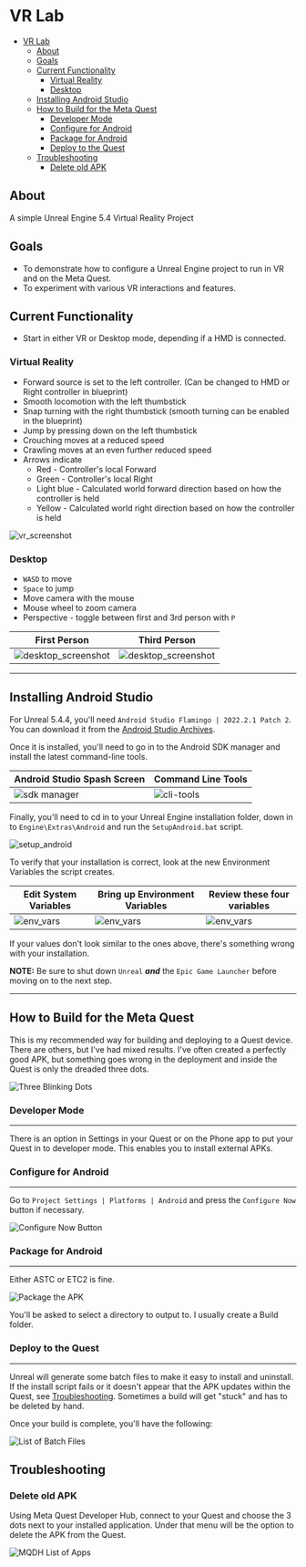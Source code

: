 # VR Lab

- [VR Lab](#vr-lab)
  - [About](#about)
  - [Goals](#goals)
  - [Current Functionality](#current-functionality)
    - [Virtual Reality](#virtual-reality)
    - [Desktop](#desktop)
  - [Installing Android Studio](#installing-android-studio)
  - [How to Build for the Meta Quest](#how-to-build-for-the-meta-quest)
    - [Developer Mode](#developer-mode)
    - [Configure for Android](#configure-for-android)
    - [Package for Android](#package-for-android)
    - [Deploy to the Quest](#deploy-to-the-quest)
  - [Troubleshooting](#troubleshooting)
    - [Delete old APK](#delete-old-apk)

## About

A simple Unreal Engine 5.4 Virtual Reality Project

## Goals

- To demonstrate how to configure a Unreal Engine project to run in VR and on the Meta Quest.
- To experiment with various VR interactions and features.

## Current Functionality

- Start in either VR or Desktop mode, depending if a HMD is connected.

### Virtual Reality

- Forward source is set to the left controller.  (Can be changed to HMD or Right controller in blueprint)
- Smooth locomotion with the left thumbstick
- Snap turning with the right thumbstick (smooth turning can be enabled in the blueprint)
- Jump by pressing down on the left thumbstick
- Crouching moves at a reduced speed
- Crawling moves at an even further reduced speed
- Arrows indicate
  - Red - Controller's local Forward
  - Green - Controller's local Right
  - Light blue - Calculated world forward direction based on how the controller is held
  - Yellow - Calculated world right direction based on how the controller is held

![vr_screenshot](images/vr_screenshot.png)

### Desktop

- `WASD` to move
- `Space` to jump
- Move camera with the mouse
- Mouse wheel to zoom camera
- Perspective - toggle between first and 3rd person with `P`

|First Person|Third Person|
|----|---|
|![desktop_screenshot](images/1st_screenshot.png)|![desktop_screenshot](images/3rd_screenshot.png)|

---

## Installing Android Studio

For Unreal 5.4.4, you'll need `Android Studio Flamingo | 2022.2.1 Patch 2`.  You can download it from the [Android Studio Archives](https://developer.android.com/studio/archive).

Once it is installed, you'll need to go in to the Android SDK manager and install the latest command-line tools.

| Android Studio Spash Screen             | Command Line Tools|
|----------------------------------------|---
| ![sdk manager](images/sdk-manager.png) |![cli-tools](images/cli-tools.png)

Finally, you'll need to cd in to your Unreal Engine installation folder, down in to `Engine\Extras\Android` and run the `SetupAndroid.bat` script.

![setup_android](images/setup-android.png)

To verify that your installation is correct, look at the new Environment Variables the script creates.

| Edit System Variables | Bring up Environment Variables | Review these four variables |
|-----------------------|--------------------------------|-----------------------------|
| ![env_vars](images/env-vars-1.png) | ![env_vars](images/env-vars-2.png) | ![env_vars](images/env-vars-3.png) 

If your values don't look similar to the ones above, there's something wrong with your installation.

**NOTE:** Be sure to shut down `Unreal` **_and_** the `Epic Game Launcher` before moving on to the next step.

---

## How to Build for the Meta Quest

This is my recommended way for building and deploying to a Quest device.  There are others, but I've had mixed results.  I've often created a perfectly good APK, but something goes wrong in the deployment and inside the Quest is only the dreaded three dots.

![Three Blinking Dots](images/3dots.png)

### Developer Mode

---

There is an option in Settings in your Quest or on the Phone app to put your Quest in to developer mode.  This enables you to install external APKs.

### Configure for Android

---

Go to `Project Settings | Platforms | Android` and press the `Configure Now` button if necessary.

![Configure Now Button](images/configure_android.png)

### Package for Android

---

Either ASTC or ETC2 is fine.

![Package the APK](images/package_project.png)

You'll be asked to select a directory to output to.  I usually create a Build folder.

### Deploy to the Quest

---

Unreal will generate some batch files to make it easy to install and uninstall.  If the install script fails or it doesn't appear that the APK updates within the Quest, see [Troubleshooting](#troubleshooting).  Sometimes a build will get "stuck" and has to be deleted by hand.

Once your build is complete, you'll have the following:

![List of Batch Files](images/batch_files.png)

## Troubleshooting

### Delete old APK

Using Meta Quest Developer Hub, connect to your Quest and choose the 3 dots next to your installed application.  Under that menu will be the option to delete the APK from the Quest.

![MQDH List of Apps](images/MDQH.png)
